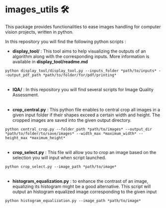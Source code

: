 # images_utils  :hammer_and_wrench:

This package provides functionalities to ease images handling for computer vision projects, written in python.  

In this repository you will find the following python scripts : 

- **display_tool/** : This tool aims to help visualizing the outputs of an algorithm along with the corresponding inputs. More information is available in **display_tool/readme.md**

`python display_tool/display_tool.py --inputs_folder *path/to/inputs* --output_pdf_path *path/to/folder/for/pdf/printing*`</br></br>


- **IQA/** : In this repository you will find several scripts for Image Quality Assessment. </br></br>

- **crop_central.py** : This python file enables to central crop all images in a given input folder if their shapes exceed a certain width and height. The cropped images are saved into the given output directory. 

`python central_crop.py --folder_path *path/to/images* --output_dir *path/to/folder/to/save/images* --width_max *maximum_width* --height_max *maximum_height*` </br></br>


- **crop_select.py** : This file will allow you to crop an image based on the selection you will input when script launched. 

`python crop_select.py --image_path *path/to/image*` </br></br>


- **histogram_equalization.py** : to enhance the contrast of an image, equalizing its histogram might be a good alternative. This script will output an histogram equalized image corresponding to the given input

`python histogram_equalization.py --image_path *path/to/image*` </br></br>
